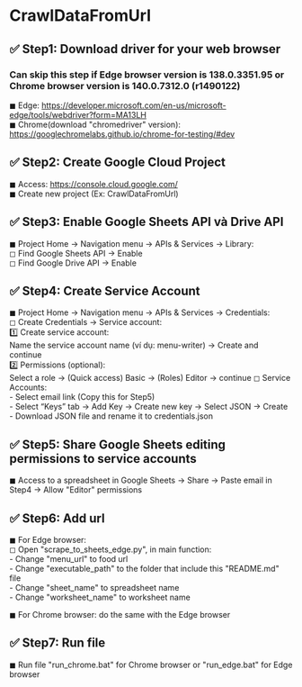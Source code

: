 # CrawlDataFromUrl

## ✅ Step1: Download driver for your web browser
### Can skip this step if Edge browser version is 138.0.3351.95 or Chrome browser version is 140.0.7312.0 (r1490122)

◼ Edge: https://developer.microsoft.com/en-us/microsoft-edge/tools/webdriver?form=MA13LH  
◼ Chrome(download "chromedriver" version): https://googlechromelabs.github.io/chrome-for-testing/#dev  

## ✅ Step2: Create Google Cloud Project
◼ Access: https://console.cloud.google.com/  
◼ Create new project (Ex: CrawlDataFromUrl)  

## ✅ Step3: Enable Google Sheets API và Drive API
◼ Project Home → Navigation menu → APIs & Services → Library:  
    ◻ Find Google Sheets API → Enable  
    ◻ Find Google Drive API → Enable  

## ✅ Step4: Create Service Account
◼ Project Home → Navigation menu → APIs & Services → Credentials:  
    ◻ Create Credentials → Service account:  
        1️⃣ Create service account:  
        Name the service account name (ví dụ: menu-writer) → Create and continue  
        2️⃣ Permissions (optional):  
        Select a role → (Quick access) Basic → (Roles) Editor → continue
    ◻ Service Accounts:  
        - Select email link (Copy this for Step5)  
        - Select “Keys” tab → Add Key → Create new key → Select JSON → Create  
        - Download JSON file and rename it to credentials.json  

## ✅ Step5: Share Google Sheets editing permissions to service accounts
◼ Access to a spreadsheet in Google Sheets → Share → Paste email in Step4 → Allow "Editor" permissions  

## ✅ Step6: Add url
◼ For Edge browser:  
    ◻ Open "scrape_to_sheets_edge.py", in main function:  
        - Change "menu_url" to food url  
        - Change "executable_path" to the folder that include this "README.md" file  
        - Change "sheet_name" to spreadsheet name  
        - Change "worksheet_name" to worksheet name  

◼ For Chrome browser: do the same with the Edge browser  

## ✅ Step7: Run file 
◼ Run file "run_chrome.bat" for Chrome browser or "run_edge.bat" for Edge browser  